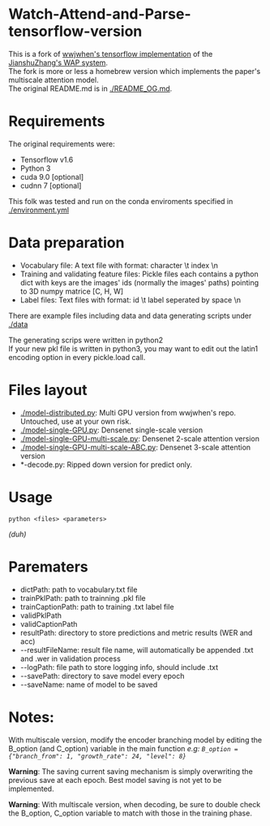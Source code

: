 # Watch-Attend-and-Parse-tensorflow-version
This is a fork of [wwjwhen's tensorflow implementation](https://github.com/wwjwhen/Watch-Attend-and-Parse-tensorflow-version) of the [JianshuZhang's WAP system](https://github.com/JianshuZhang/WAP/).\
The fork is more or less a homebrew version which implements the paper's multiscale attention model.\
The original README.md is in [./README_OG.md](./README_OG.md).

# Requirements
The original requirements were:
  - Tensorflow v1.6
  - Python 3
  - cuda 9.0 [optional]
  - cudnn 7 [optional]
  
This folk was tested and run on the conda enviroments specified in [./environment.yml](./environment.yml) 

# Data preparation
- Vocabulary file:  A text file with format: character \t index \n
- Training and validating feature files: Pickle files each contains a python dict with keys are the images' ids (normally the images' paths) pointing to 3D numpy matrice [C, H, W]
- Label files: Text files with format: id \t label seperated by space \n

There are example files including data and data generating scripts under [./data](./data)

The generating scrips were written in python2\
If your new pkl file is written in python3, you may want to edit out the latin1 encoding option in every pickle.load call.
# Files layout
- [./model-distributed.py](./model-distributed.py): Multi GPU version from wwjwhen's repo. Untouched, use at your own risk.
- [./model-single-GPU.py](./model-single-GPU.py): Densenet single-scale version
- [./model-single-GPU-multi-scale.py](./model-single-GPU-multi-scale.py): Densenet 2-scale attention version
- [./model-single-GPU-multi-scale-ABC.py](./model-single-GPU-multi-scale-ABC.py): Densenet 3-scale attention version
- *-decode.py: Ripped down version for predict only.

# Usage
```
python <files> <parameters>
```
_(duh)_

# Parematers
- dictPath: path to vocabulary.txt file
- trainPklPath: path to trainning .pkl file
- trainCaptionPath: path to training .txt label file
- validPklPath
- validCaptionPath
- resultPath: directory to store predictions and metric results (WER and acc)
- --resultFileName: result file name, will automatically be appended .txt and .wer in validation process
- --logPath: file path to store logging info, should include .txt
- --savePath: directory to save model every epoch
- --saveName: name of model to be saved

# Notes:
With multiscale version, modify the encoder branching model by editing the B_option (and C_option) variable in the main function
_e.g:_
_`B_option = {"branch_from": 1, "growth_rate": 24, "level": 8}`_

__Warning__: The saving current saving mechanism is simply overwriting the previous save at each epoch. Best model saving is not yet to be implemented.

__Warning__:
With multiscale version, when decoding, be sure to double check the B_option, C_option variable to match with those in the training phase.